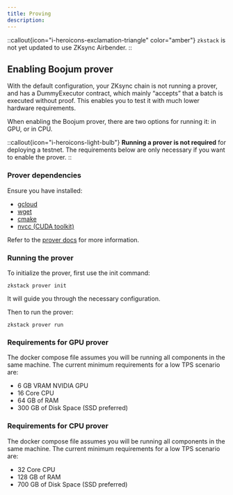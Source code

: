 ```yaml
---
title: Proving
description:
---
```


::callout{icon="i-heroicons-exclamation-triangle" color="amber"}
`zkstack` is not yet updated to use ZKsync Airbender.
::

## Enabling Boojum prover

With the default configuration, your ZKsync chain is not running a prover, and has a DummyExecutor contract,
which mainly “accepts” that a batch is executed without proof. This enables you to test it with much lower hardware requirements.

When enabling the Boojum prover, there are two options for running it: in GPU, or in CPU.

::callout{icon="i-heroicons-light-bulb"}
**Running a prover is not required** for deploying a testnet. The requirements below are only necessary if you want to enable the prover.
::

### Prover dependencies

Ensure you have installed:

- [gcloud](https://cloud.google.com/sdk/docs/install)
- [wget](https://www.gnu.org/software/wget/)
- [cmake](https://apt.kitware.com/)
- [nvcc (CUDA toolkit)](https://developer.nvidia.com/cuda-downloads)

Refer to the [prover docs](https://matter-labs.github.io/zksync-era/prover/latest/) for more
information.

### Running the prover

To initialize the prover, first use the init command:

`zkstack prover init`

It will guide you through the necessary configuration.

Then to run the prover:

`zkstack prover run`

### Requirements for GPU prover

The docker compose file assumes you will be running all components in the same machine. The current minimum requirements for a low TPS scenario are:

- 6 GB VRAM NVIDIA GPU
- 16 Core CPU
- 64 GB of RAM
- 300 GB of Disk Space (SSD preferred)

### Requirements for CPU prover

The docker compose file assumes you will be running all components in the same machine.
The current minimum requirements for a low TPS scenario are:

- 32 Core CPU
- 128 GB of RAM
- 700 GB of Disk Space (SSD preferred)
